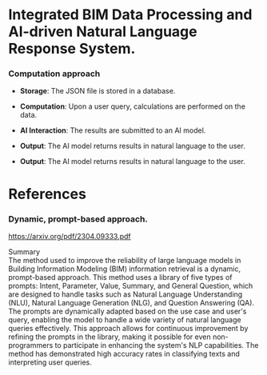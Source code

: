 # Integrated BIM Data Processing and AI-driven Natural Language Response System. 
### Computation approach
- **Storage**: The JSON file is stored in a database.<br>
- **Computation**: Upon a user query, calculations are performed on the data.<br>
- **AI Interaction**: The results are submitted to an AI model.<br>
- **Output**: The AI model returns results in natural language to the user.<br>

- **Output**: The AI model returns results in natural language to the user.<be>

# References
### Dynamic, prompt-based approach. 
https://arxiv.org/pdf/2304.09333.pdf

Summary<br>
The method used to improve the reliability of large language models in Building Information Modeling (BIM) information retrieval is a dynamic, prompt-based approach. This method uses a library of five types of prompts: Intent, Parameter, Value, Summary, and General Question, which are designed to handle tasks such as Natural Language Understanding (NLU), Natural Language Generation (NLG), and Question Answering (QA). The prompts are dynamically adapted based on the use case and user's query, enabling the model to handle a wide variety of natural language queries effectively. This approach allows for continuous improvement by refining the prompts in the library, making it possible for even non-programmers to participate in enhancing the system's NLP capabilities. The method has demonstrated high accuracy rates in classifying texts and interpreting user queries.<br>

